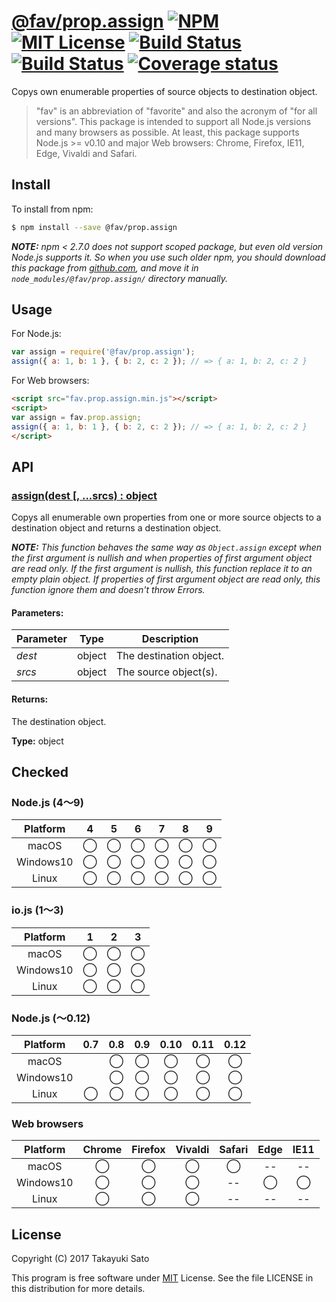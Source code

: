 # [@fav/prop.assign][repo-url] [![NPM][npm-img]][npm-url] [![MIT License][mit-img]][mit-url] [![Build Status][travis-img]][travis-url] [![Build Status][appveyor-img]][appveyor-url] [![Coverage status][coverage-img]][coverage-url]

Copys own enumerable properties of source objects to destination object.

> "fav" is an abbreviation of "favorite" and also the acronym of "for all versions".
> This package is intended to support all Node.js versions and many browsers as possible.
> At least, this package supports Node.js >= v0.10 and major Web browsers: Chrome, Firefox, IE11, Edge, Vivaldi and Safari.


## Install

To install from npm:

```sh
$ npm install --save @fav/prop.assign
```

***NOTE:*** *npm < 2.7.0 does not support scoped package, but even old version Node.js supports it. So when you use such older npm, you should download this package from [github.com][repo-url], and move it in `node_modules/@fav/prop.assign/` directory manually.*


## Usage

For Node.js:

```js
var assign = require('@fav/prop.assign');
assign({ a: 1, b: 1 }, { b: 2, c: 2 }); // => { a: 1, b: 2, c: 2 }
```

For Web browsers:

```html
<script src="fav.prop.assign.min.js"></script>
<script>
var assign = fav.prop.assign;
assign({ a: 1, b: 1 }, { b: 2, c: 2 }); // => { a: 1, b: 2, c: 2 }
</script>
```


## API

### <u>assign(dest [, ...srcs) : object</u>

Copys all enumerable own properties from one or more source objects to a destination object and returns a destination object.

***NOTE:*** *This function behaves the same way as `Object.assign` except when the first argument is nullish and when properties of first argument object are read only. If the first argument is nullish, this function replace it to an empty plain object. If properties of first argument object are read only, this function ignore them and doesn't throw Errors.*

#### Parameters:

| Parameter |   Type   | Description              |
|-----------|:--------:|--------------------------|
| *dest*    |  object  | The destination object.  |
| *srcs*    |  object  | The source object(s).    |

#### Returns:

The destination object.

**Type:** object


## Checked                                                                      

### Node.js (4〜9)

| Platform  |   4    |   5    |   6    |   7    |   8    |   9    |
|:---------:|:------:|:------:|:------:|:------:|:------:|:------:|
| macOS     |&#x25ef;|&#x25ef;|&#x25ef;|&#x25ef;|&#x25ef;|&#x25ef;|
| Windows10 |&#x25ef;|&#x25ef;|&#x25ef;|&#x25ef;|&#x25ef;|&#x25ef;|
| Linux     |&#x25ef;|&#x25ef;|&#x25ef;|&#x25ef;|&#x25ef;|&#x25ef;|

### io.js (1〜3)

| Platform  |   1    |   2    |   3    |
|:---------:|:------:|:------:|:------:|
| macOS     |&#x25ef;|&#x25ef;|&#x25ef;|
| Windows10 |&#x25ef;|&#x25ef;|&#x25ef;|
| Linux     |&#x25ef;|&#x25ef;|&#x25ef;|

### Node.js (〜0.12)

| Platform  |  0.7   |  0.8   |  0.9   |  0.10  |  0.11  |  0.12  |
|:---------:|:------:|:------:|:------:|:------:|:------:|:------:|
| macOS     |        |&#x25ef;|&#x25ef;|&#x25ef;|&#x25ef;|&#x25ef;|
| Windows10 |        |&#x25ef;|&#x25ef;|&#x25ef;|&#x25ef;|&#x25ef;|
| Linux     |&#x25ef;|&#x25ef;|&#x25ef;|&#x25ef;|&#x25ef;|&#x25ef;|

### Web browsers

| Platform  | Chrome | Firefox | Vivaldi | Safari |  Edge  | IE11   |
|:---------:|:------:|:-------:|:-------:|:------:|:------:|:------:|
| macOS     |&#x25ef;|&#x25ef; |&#x25ef; |&#x25ef;|   --   |   --   |
| Windows10 |&#x25ef;|&#x25ef; |&#x25ef; |   --   |&#x25ef;|&#x25ef;|
| Linux     |&#x25ef;|&#x25ef; |&#x25ef; |   --   |   --   |   --   |



## License

Copyright (C) 2017 Takayuki Sato

This program is free software under [MIT][mit-url] License.
See the file LICENSE in this distribution for more details.

[repo-url]: https://github.com/sttk/fav-prop.assign/
[npm-img]: https://img.shields.io/badge/npm-v0.1.0-blue.svg
[npm-url]: https://www.npmjs.com/package/@fav/prop.assign
[mit-img]: https://img.shields.io/badge/license-MIT-green.svg
[mit-url]: https://opensource.org/licenses/MIT
[travis-img]: https://travis-ci.org/sttk/fav-prop.assign.svg?branch=master
[travis-url]: https://travis-ci.org/sttk/fav-prop.assign
[appveyor-img]: https://ci.appveyor.com/api/projects/status/github/sttk/fav-prop.assign?branch=master&svg=true
[appveyor-url]: https://ci.appveyor.com/project/sttk/fav-prop-assign
[coverage-img]: https://coveralls.io/repos/github/sttk/fav-prop.assign/badge.svg?branch=master
[coverage-url]: https://coveralls.io/github/sttk/fav-prop.assign?branch=master
